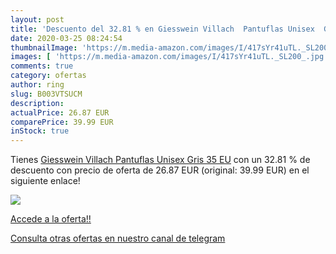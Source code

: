 ```yaml
---
layout: post
title: 'Descuento del 32.81 % en Giesswein Villach  Pantuflas Unisex  Gri'
date: 2020-03-25 08:24:54
thumbnailImage: 'https://m.media-amazon.com/images/I/417sYr41uTL._SL200_.jpg'
images: [ 'https://m.media-amazon.com/images/I/417sYr41uTL._SL200_.jpg' ]
comments: true
category: ofertas
author: ring
slug: B003VTSUCM
description:
actualPrice: 26.87 EUR
comparePrice: 39.99 EUR
inStock: true
---
```


Tienes [Giesswein Villach  Pantuflas Unisex  Gris  35 EU](https://www.amazon.com/dp/B003VTSUCM/?tag=redken08-20) con un 32.81 % de descuento con precio de oferta de 26.87 EUR (original: 39.99 EUR) en el siguiente enlace!

[![](https://m.media-amazon.com/images/I/417sYr41uTL._SL200_.jpg)](https://www.amazon.com/dp/B003VTSUCM/?tag=redken08-20)

[Accede a la oferta!!](https://www.amazon.com/dp/B003VTSUCM/?tag=redken08-20)

[Consulta otras ofertas en nuestro canal de telegram](https://t.me/s/ofertas25)

